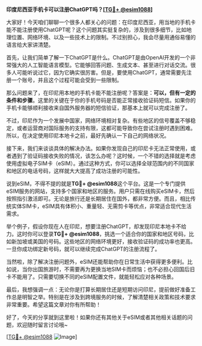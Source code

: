 **印度尼西亚手机卡可以注册ChatGPT吗？[[TG💪+ @esim1088](https://t.me/s/esim1088)]**

大家好！今天咱们聊聊一个很多人都关心的问题：在印度尼西亚，用当地的手机卡能不能注册使用ChatGPT呢？这个问题其实挺复杂的，涉及到很多细节，比如地理位置、网络环境、以及一些技术上的限制。不过别担心，我会尽量用通俗易懂的语言给大家讲清楚。

首先，让我们简单了解一下ChatGPT是什么。ChatGPT是由OpenAI开发的一个非常强大的人工智能语言模型。它能够回答问题、生成文本、甚至进行对话交流。很多人可能听说过它，因为它确实很厉害。但是，要使用ChatGPT，通常需要先注册一个账号，并且这个过程可能会受到一些限制。

那么问题来了，在印尼用本地的手机卡能不能注册呢？答案是：**可以，但有一定的条件和步骤**。这里的关键在于你的手机号码是否能正常接收验证码短信。如果你的手机卡能够顺利接收来自国外服务器的短信验证，那基本上就可以完成注册了。

不过，印尼作为一个发展中国家，网络环境相对复杂。有些地区的信号覆盖不够稳定，或者运营商对国际服务的支持有限，这都可能导致你在尝试注册时遇到困难。所以，在决定使用印尼本地卡之前，最好先确认一下自己的网络状况。

接下来，我们来谈谈具体的解决办法。如果你发现自己的印尼卡无法正常使用，或者遇到了验证码接收失败的情况，该怎么办呢？这时候，一个不错的选择就是考虑使用虚拟电子SIM卡（eSIM）。通过这种方式，你可以选择全球范围内的不同国家和地区的电话号码，这样就大大提高了成功注册的可能性。

说到eSIM，不得不提的就是**TG💪+ @esim1088**这个平台。这是一个专门提供eSIM服务的网站，支持多个国家和地区的服务。用户只需在线购买eSIM卡，然后按照指引激活即可。无论是旅行还是长期居住在国外，都非常方便。而且，相比传统实体SIM卡，eSIM具有体积小、重量轻、无需剪卡等优点，非常适合现代生活需求。

举个例子，假设你现在人在印尼，想要注册ChatGPT，却发现印尼本地卡不给力。这时你可以登录**TG💪+ @esim1088**，挑选一个适合你的国家和地区号码，比如新加坡或美国的号码。这些地区的网络环境更好，接收验证码的成功率也更高。一旦你成功绑定新号码，就可以继续完成ChatGPT的注册流程了。

当然啦，除了解决注册问题外，eSIM还能帮助你在日常生活中获得更多便利。比如说，当你出国旅游时，不需要再为更换当地SIM卡而烦恼；也不必担心回国后旧卡不能用了。只需要切换不同的eSIM配置文件，就能轻松应对各种场景。

最后，我想强调一点：无论你是打算长期居住还是短期访问印尼，提前做好准备工作总是明智之举。特别是在涉及到跨境服务的时候，了解清楚相关政策和技术要求非常重要。希望这篇文章对你有所帮助！

好了，今天的分享就到这里啦！如果你还有其他关于eSIM或者其他相关话题的问题，欢迎随时留言讨论哦~ 

[[TG💪+ @esim1088](https://t.me/s/esim1088) ![Image](https://i.postimg.cc/4NQfJmqS/Snipaste-2025-05-13-00-14-12.png)]